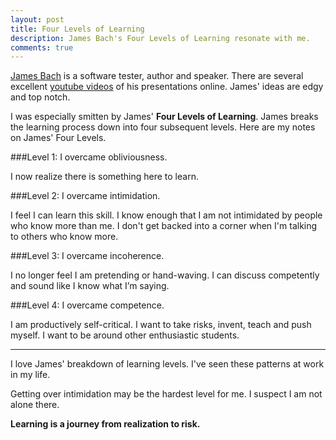 ```yaml
---
layout: post
title: Four Levels of Learning
description: James Bach's Four Levels of Learning resonate with me.
comments: true
---
```

[James Bach](http://en.wikipedia.org/wiki/James_Marcus_Bach) is a software tester, author and speaker.  There are several excellent [youtube videos](https://www.youtube.com/watch?v=SAhJf36_u5U) of his presentations online. James' ideas are edgy and top notch.

I was especially smitten by James' **Four Levels of Learning**.  James breaks the learning process down into four subsequent levels.  Here are my notes on James' Four Levels.

###Level 1: I overcame obliviousness.

I now realize there is something here to learn.

###Level 2: I overcame intimidation.

I feel I can learn this skill.  I know enough that I am not intimidated by people who know more than me. I don't get backed into a corner when I'm talking to others who know more.

###Level 3: I overcame incoherence.

I no longer feel I am pretending or hand-waving.  I can discuss competently and sound like I know what I’m saying.

###Level 4: I overcame competence.

I am productively self-critical.  I want to take risks, invent, teach and push myself.  I want to be around other enthusiastic students.

---------

I love James' breakdown of learning levels.  I've seen these patterns at work in my life.  

Getting over intimidation may be the hardest level for me. I suspect I am not alone there.

**Learning is a journey from realization to risk.**
